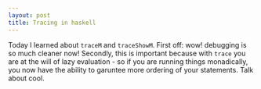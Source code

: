 ```yaml
---
layout: post
title: Tracing in haskell
---
```


Today I learned about `traceM` and `traceShowM`. First off: wow! debugging is
so much cleaner now! Secondly, this is important because with `trace` you are at
the will of lazy evaluation - so if you are running things monadically, you now
have the ability to garuntee more ordering of your statements. Talk about cool.

